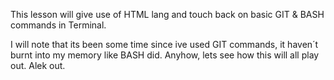 

This lesson will give use of HTML lang and touch back on basic GIT & BASH commands in Terminal.

I will note that its been some time since ive used GIT commands, it haven´t burnt into my memory like BASH did.
Anyhow, lets see how this will all play out. Alek out.
